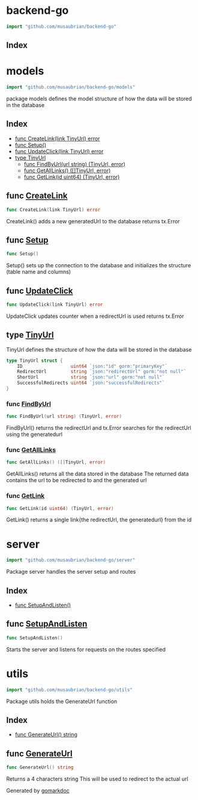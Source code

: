 <!-- Code generated by gomarkdoc. DO NOT EDIT -->

# backend\-go

```go
import "github.com/musaubrian/backend-go"
```

## Index



# models

```go
import "github.com/musaubrian/backend-go/models"
```

package models defines the model structure of how the data will be stored in the database

## Index

- [func CreateLink(link TinyUrl) error](<#func-createlink>)
- [func Setup()](<#func-setup>)
- [func UpdateClick(link TinyUrl) error](<#func-updateclick>)
- [type TinyUrl](<#type-tinyurl>)
  - [func FindByUrl(url string) (TinyUrl, error)](<#func-findbyurl>)
  - [func GetAllLinks() ([]TinyUrl, error)](<#func-getalllinks>)
  - [func GetLink(id uint64) (TinyUrl, error)](<#func-getlink>)


## func [CreateLink](<https://github.com/musaubrian/backend-go/blob/main/models/tinyUrl.go#L36>)

```go
func CreateLink(link TinyUrl) error
```

CreateLink\(\) adds a new generatedUrl to the database returns tx.Error

## func [Setup](<https://github.com/musaubrian/backend-go/blob/main/models/model.go#L27>)

```go
func Setup()
```

Setup\(\) sets up the connection to the database and initializes the structure \(table name and columns\)

## func [UpdateClick](<https://github.com/musaubrian/backend-go/blob/main/models/tinyUrl.go#L44>)

```go
func UpdateClick(link TinyUrl) error
```

UpdateClick updates counter when a redirectUrl is used returns tx.Error

## type [TinyUrl](<https://github.com/musaubrian/backend-go/blob/main/models/model.go#L18-L23>)

TinyUrl defines the structure of how the data will be stored in the database

```go
type TinyUrl struct {
    ID                  uint64 `json:"id" gorm:"primaryKey"`
    RedirectUrl         string `json:"redirectUrl" gorm:"not null"`
    ShortUrl            string `json:"url" gorm:"not null"`
    SuccessfulRedirects uint64 `json:"successfulRedirects"`
}
```

### func [FindByUrl](<https://github.com/musaubrian/backend-go/blob/main/models/tinyUrl.go#L52>)

```go
func FindByUrl(url string) (TinyUrl, error)
```

FindByUrl\(\) returns the redirectUrl and tx.Error searches for the redirectUrl using the generatedurl

### func [GetAllLinks](<https://github.com/musaubrian/backend-go/blob/main/models/tinyUrl.go#L8>)

```go
func GetAllLinks() ([]TinyUrl, error)
```

GetAllLinks\(\) returns all the data stored in the database The returned data contains the url to be redirected to and the generated url

### func [GetLink](<https://github.com/musaubrian/backend-go/blob/main/models/tinyUrl.go#L22>)

```go
func GetLink(id uint64) (TinyUrl, error)
```

GetLink\(\) returns a single link\{the redirectUrl, the generatedurl\} from the id

# server

```go
import "github.com/musaubrian/backend-go/server"
```

Package server handles the server setup and routes

## Index

- [func SetupAndListen()](<#func-setupandlisten>)


## func [SetupAndListen](<https://github.com/musaubrian/backend-go/blob/main/server/server.go#L84>)

```go
func SetupAndListen()
```

Starts the server and listens for requests on the routes specified

# utils

```go
import "github.com/musaubrian/backend-go/utils"
```

Package utils holds the GenerateUrl function

## Index

- [func GenerateUrl() string](<#func-generateurl>)


## func [GenerateUrl](<https://github.com/musaubrian/backend-go/blob/main/utils/generateUrl.go#L11>)

```go
func GenerateUrl() string
```

Returns a 4 characters string This will be used to redirect to the actual url



Generated by [gomarkdoc](<https://github.com/princjef/gomarkdoc>)
